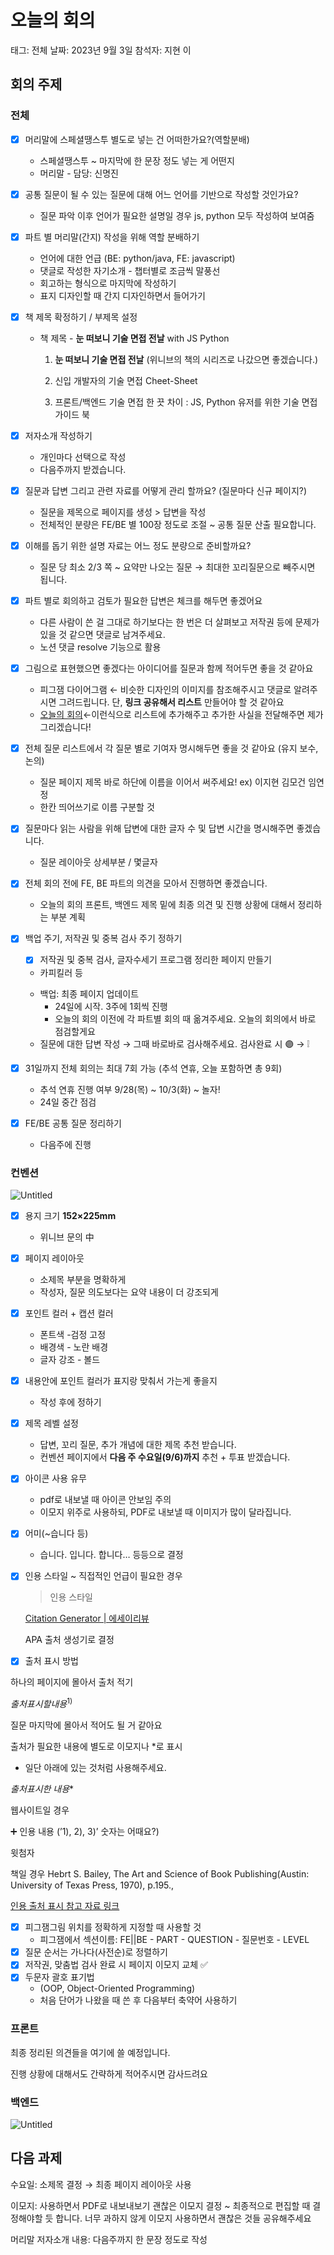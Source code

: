 # 오늘의 회의

태그: 전체
날짜: 2023년 9월 3일
참석자: 지현 이

## 회의 주제

### 전체

- [x]  머리말에 스페셜땡스투 별도로 넣는 건 어떠한가요?(역할분배)
    - 스페셜땡스투 ~ 마지막에 한 문장 정도 넣는 게 어떤지
    - 머리말 - 담당: 신명진
- [x]  공통 질문이 될 수 있는 질문에 대해 어느 언어를 기반으로 작성할 것인가요?
    - 질문 파악 이후 언어가 필요한 설명일 경우 js, python 모두 작성하여 보여줌
- [x]  파트 별 머리말(간지) 작성을 위해 역할 분배하기
    - 언어에 대한 언급 (BE: python/java, FE: javascript)
    - 댓글로 작성한 자기소개 - 챕터별로 조금씩 말풍선
    - 회고하는 형식으로 마지막에 작성하기
    - 표지 디자인할 때 간지 디자인하면서 들어가기
- [x]  책 제목 확정하기 / 부제목 설정
    
    
    - 책 제목 - **눈 떠보니 기술 면접 전날** with JS Python
        
        1) **눈 떠보니 기술 면접 전날** (위니브의 책의 시리즈로 나갔으면 좋겠습니다.)
        
        2) 신입 개발자의 기술 면접 Cheet-Sheet
        
        3) 프론트/백엔드 기술 면접 한 끗 차이 : JS, Python 유저를 위한 기술 면접 가이드 북
        
- [x]  저자소개 작성하기
    - 개인마다 선택으로 작성
    - 다음주까지 받겠습니다.
- [x]  질문과 답변 그리고 관련 자료를 어떻게 관리 할까요? (질문마다 신규 페이지?)
    - 질문을 제목으로 페이지를 생성 > 답변을 작성
    - 전체적인 분량은 FE/BE 별 100장 정도로 조절 ~ 공통 질문 산출 필요합니다.
- [x]  이해를 돕기 위한 설명 자료는 어느 정도 분량으로 준비할까요?
    - 질문 당 최소 2/3 쪽 ~ 요약만 나오는 질문 → 최대한 꼬리질문으로 빼주시면 됩니다.
- [x]  파트 별로 회의하고 검토가 필요한 답변은 체크를 해두면 좋겠어요
    - 다른 사람이 쓴 걸 그대로 하기보다는 한 번은 더 살펴보고 저작권 등에 문제가 있을 것 같으면 댓글로 남겨주세요.
    - 노션 댓글 resolve 기능으로 활용
- [x]  그림으로 표현했으면 좋겠다는 아이디어를 질문과 함께 적어두면 좋을 것 같아요
    - 피그잼 다이어그램 ← 비슷한 디자인의 이미지를 참조해주시고 댓글로 알려주시면 그려드립니다. 단, **링크 공유해서 리스트** 만들어야 할 것 같아요
    - [오늘의 회의](오늘의%20회의%200903.md)←이런식으로 리스트에 추가해주고 추가한 사실을 전달해주면 제가 그리겠습니다!
- [x]  전체 질문 리스트에서 각 질문 별로 기여자 명시해두면 좋을 것 같아요 (유지 보수, 논의)
    - 질문 페이지 제목 바로 하단에 이름을 이어서 써주세요! ex) 이지현 김모건 임연정
    - 한칸 띄어쓰기로 이름 구분할 것
- [x]  질문마다 읽는 사람을 위해 답변에 대한 글자 수 및 답변 시간을 명시해주면 좋겠습니다.
    - 질문 레이아웃 상세부분 / 몇글자
- [x]  전체 회의 전에 FE, BE 파트의 의견을 모아서 진행하면 좋겠습니다.
    - 오늘의 회의 프론트, 백엔드 제목 밑에 최종 의견 및 진행 상황에 대해서 정리하는 부분 계획
- [x]  백업 주기, 저작권 및 중복 검사 주기 정하기
    - [x]  저작권 및 중복 검사, 글자수세기 프로그램 정리한 페이지 만들기
    - 카피킬러 등
    
    [](https://www.copykiller.com/)
    
    - 백업: 최종 페이지 업데이트
        - 24일에 시작. 3주에 1회씩 진행
        - 오늘의 회의 이전에 각 파트별 회의 때 옮겨주세요. 오늘의 회의에서 바로 점검할게요
    - 질문에 대한 답변 작성 → 그때 바로바로 검사해주세요. 검사완료 시 🟣 → ❕
- [x]  31일까지 전체 회의는 최대 7회 가능 (추석 연휴, 오늘 포함하면 총 9회)
    - 추석 연휴 진행 여부 9/28(목) ~ 10/3(화) ~ 놀자!
    - 24일 중간 점검
- [x]  FE/BE 공통 질문 정리하기
    - 다음주에 진행

### 컨벤션

![Untitled](Untitled%206.png)

- [x]  용지 크기 **152×225mm**
    - 위니브 문의 中
- [x]  페이지 레이아웃
    - 소제목 부분을 명확하게
    - 작성자, 질문 의도보다는 요약 내용이 더 강조되게
- [x]  포인트 컬러 + 캡션 컬러
    - 폰트색 -검정 고정
    - 배경색 - 노란 배경
    - 글자 강조 - 볼드
- [x]  내용안에 포인트 컬러가 표지랑 맞춰서 가는게 좋을지
    - 작성 후에 정하기
- [x]  제목 레벨 설정
    - 답변, 꼬리 질문, 추가 개념에 대한 제목 추천 받습니다.
    - 컨벤션 페이지에서 **다음 주 수요일(9/6)까지** 추천 + 투표 받겠습니다.
- [x]  아이콘 사용 유무
    - pdf로 내보낼 때 아이콘 안보임 주의
    - 이모지 위주로 사용하되, PDF로 내보낼 때 이미지가 많이 달라집니다.
- [x]  어미(~습니다 등)
    - 습니다. 입니다. 합니다… 등등으로 결정
- [x]  인용 스타일 ~ 직접적인 언급이 필요한 경우
    
    > 인용 스타일
    > 
    
    [Citation Generator | 에세이리뷰](https://essayreview.co.kr/citation-generator/)
    
    APA 출처 생성기로 결정
    
- [x]  출처 표시 방법

하나의 페이지에 몰아서 출처 적기

 $출처표시할 내용^{1)}$

질문 마지막에 몰아서 적어도 될 거 같아요

출처가 필요한 내용에 별도로 이모지나 *로 표시

- 일단 아래에 있는 것처럼 사용해주세요.

*출처표시한 내용**

웹사이트일 경우

➕ 인용 내용 (’1), 2), 3)’ 숫자는 어때요?)

윗첨자 

책일 경우
Hebrt S. Bailey, The Art and Science of Book Publishing(Austin: University of Texas Press, 1970), p.195.,

[인용 출처 표시 참고 자료 링크](https://typographyseoul.com/%EA%B9%80%EA%B8%B0%ED%83%9C%EC%9D%98-%EC%A0%80%EC%9E%91%EA%B6%8C-%EC%9D%B4%EC%95%BC%EA%B8%B0-6-%EC%B6%9C%EC%B2%98%EB%A7%8C-%EB%B0%9D%ED%9E%88%EB%A9%B4-%EB%90%9C%EB%8B%A4-%EC%9D%B8%EC%9A%A9/)

- [x]  피그잼그림 위치를 정확하게 지정할 때 사용할 것
    - 피그잼에서 섹션이름: FE||BE - PART - QUESTION - 질문번호 - LEVEL
- [x]  질문 순서는 가나다(사전순)로 정렬하기
- [x]  저작권, 맞춤법 검사 완료 시 페이지 이모지 교체 ✅
- [x]  두문자 괄호 표기법
    - (OOP, Object-Oriented Programming)
    - 처음 단어가 나왔을 때 쓴 후 다음부터 축약어 사용하기

### 프론트

최종 정리된 의견들을 여기에 쓸 예정입니다.

진행 상황에 대해서도 간략하게 적어주시면 감사드려요

### 백엔드

![Untitled](Untitled%207.png)

## 다음 과제

수요일: 소제목 결정 → 최종 페이지 레이아웃 사용

이모지: 사용하면서 PDF로 내보내보기 괜찮은 이모지 결정 ~ 최종적으로 편집할 때 결정해야할 듯 합니다. 너무 과하지 않게 이모지 사용하면서 괜찮은 것들 공유해주세요

머리말 저자소개 내용: 다음주까지 한 문장 정도로 작성